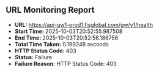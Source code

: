 ## URL Monitoring Report

- **URL:** https://api-gw1-prod1.fisglobal.com/gw/v1/health
- **Start Time:** 2025-10-03T20:52:55.987508
- **End Time:** 2025-10-03T20:52:56.186756
- **Total Time Taken:** 0.199248 seconds
- **HTTP Status Code:** 403
- **Status:** Failure
- **Failure Reason:** HTTP Status Code: 403
